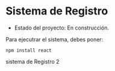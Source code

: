 <h1>Sistema de Registro</h1>

- Estado del proyecto: En construcción.

Para ejecutrar el sistema, debes poner: 

```npm install react```

sistema de Registro 2


